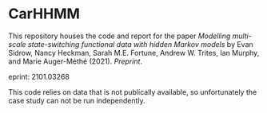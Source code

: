 # CarHHMM

This repository houses the code and report for the paper *Modelling multi-scale state-switching functional data with hidden Markov models* 
by Evan Sidrow, Nancy Heckman, Sarah M.E. Fortune, Andrew W. Trites, Ian Murphy, and Marie Auger-Méthé (2021). *Preprint*.

eprint: 2101.03268

This code relies on data that is not publically available, so unfortunately the case study can not be run independently.
